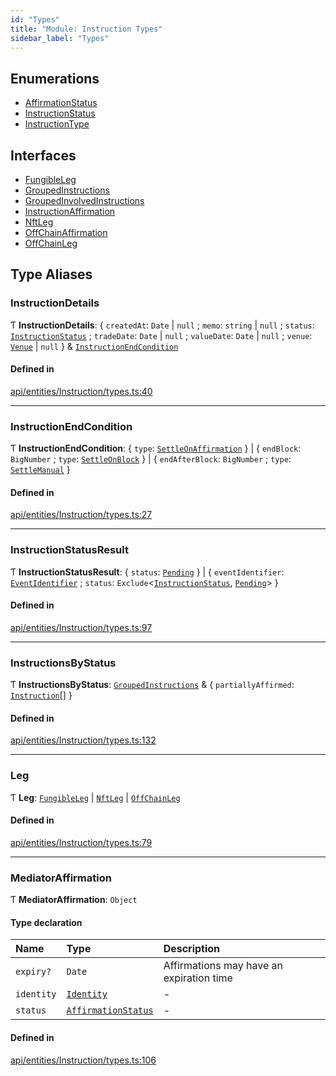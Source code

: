 ```yaml
---
id: "Types"
title: "Module: Instruction Types"
sidebar_label: "Types"
---
```


## Enumerations

- [AffirmationStatus](../../../../../enums/API/Entities/Instruction/Types/AffirmationStatus/AffirmationStatus.md)
- [InstructionStatus](../../../../../enums/API/Entities/Instruction/Types/InstructionStatus/InstructionStatus.md)
- [InstructionType](../../../../../enums/API/Entities/Instruction/Types/InstructionType/InstructionType.md)

## Interfaces

- [FungibleLeg](../../../../../interfaces/API/Entities/Instruction/Types/FungibleLeg/FungibleLeg.md)
- [GroupedInstructions](../../../../../interfaces/API/Entities/Instruction/Types/GroupedInstructions/GroupedInstructions.md)
- [GroupedInvolvedInstructions](../../../../../interfaces/API/Entities/Instruction/Types/GroupedInvolvedInstructions/GroupedInvolvedInstructions.md)
- [InstructionAffirmation](../../../../../interfaces/API/Entities/Instruction/Types/InstructionAffirmation/InstructionAffirmation.md)
- [NftLeg](../../../../../interfaces/API/Entities/Instruction/Types/NftLeg/NftLeg.md)
- [OffChainAffirmation](../../../../../interfaces/API/Entities/Instruction/Types/OffChainAffirmation/OffChainAffirmation.md)
- [OffChainLeg](../../../../../interfaces/API/Entities/Instruction/Types/OffChainLeg/OffChainLeg.md)

## Type Aliases

### InstructionDetails

Ƭ **InstructionDetails**: \{ `createdAt`: `Date` \| ``null`` ; `memo`: `string` \| ``null`` ; `status`: [`InstructionStatus`](../../../../../enums/API/Entities/Instruction/Types/InstructionStatus/InstructionStatus.md) ; `tradeDate`: `Date` \| ``null`` ; `valueDate`: `Date` \| ``null`` ; `venue`: [`Venue`](../../../../../classes/API/Entities/Venue/Venue.md) \| ``null``  } & [`InstructionEndCondition`](Types.md#instructionendcondition)

#### Defined in

[api/entities/Instruction/types.ts:40](https://github.com/PolymeshAssociation/polymesh-sdk/blob/c53723bab/src/api/entities/Instruction/types.ts#L40)

___

### InstructionEndCondition

Ƭ **InstructionEndCondition**: \{ `type`: [`SettleOnAffirmation`](../../../../../enums/API/Entities/Instruction/Types/InstructionType/InstructionType.md#settleonaffirmation)  } \| \{ `endBlock`: `BigNumber` ; `type`: [`SettleOnBlock`](../../../../../enums/API/Entities/Instruction/Types/InstructionType/InstructionType.md#settleonblock)  } \| \{ `endAfterBlock`: `BigNumber` ; `type`: [`SettleManual`](../../../../../enums/API/Entities/Instruction/Types/InstructionType/InstructionType.md#settlemanual)  }

#### Defined in

[api/entities/Instruction/types.ts:27](https://github.com/PolymeshAssociation/polymesh-sdk/blob/c53723bab/src/api/entities/Instruction/types.ts#L27)

___

### InstructionStatusResult

Ƭ **InstructionStatusResult**: \{ `status`: [`Pending`](../../../../../enums/API/Entities/Instruction/Types/InstructionStatus/InstructionStatus.md#pending)  } \| \{ `eventIdentifier`: [`EventIdentifier`](../../../../../interfaces/API/Client/Types/EventIdentifier/EventIdentifier.md) ; `status`: `Exclude`\<[`InstructionStatus`](../../../../../enums/API/Entities/Instruction/Types/InstructionStatus/InstructionStatus.md), [`Pending`](../../../../../enums/API/Entities/Instruction/Types/InstructionStatus/InstructionStatus.md#pending)\>  }

#### Defined in

[api/entities/Instruction/types.ts:97](https://github.com/PolymeshAssociation/polymesh-sdk/blob/c53723bab/src/api/entities/Instruction/types.ts#L97)

___

### InstructionsByStatus

Ƭ **InstructionsByStatus**: [`GroupedInstructions`](../../../../../interfaces/API/Entities/Instruction/Types/GroupedInstructions/GroupedInstructions.md) & \{ `partiallyAffirmed`: [`Instruction`](../../../../../classes/API/Entities/Instruction/Instruction.md)[]  }

#### Defined in

[api/entities/Instruction/types.ts:132](https://github.com/PolymeshAssociation/polymesh-sdk/blob/c53723bab/src/api/entities/Instruction/types.ts#L132)

___

### Leg

Ƭ **Leg**: [`FungibleLeg`](../../../../../interfaces/API/Entities/Instruction/Types/FungibleLeg/FungibleLeg.md) \| [`NftLeg`](../../../../../interfaces/API/Entities/Instruction/Types/NftLeg/NftLeg.md) \| [`OffChainLeg`](../../../../../interfaces/API/Entities/Instruction/Types/OffChainLeg/OffChainLeg.md)

#### Defined in

[api/entities/Instruction/types.ts:79](https://github.com/PolymeshAssociation/polymesh-sdk/blob/c53723bab/src/api/entities/Instruction/types.ts#L79)

___

### MediatorAffirmation

Ƭ **MediatorAffirmation**: `Object`

#### Type declaration

| Name | Type | Description |
| :------ | :------ | :------ |
| `expiry?` | `Date` | Affirmations may have an expiration time |
| `identity` | [`Identity`](../../../../../classes/API/Entities/Identity/Identity.md) | - |
| `status` | [`AffirmationStatus`](../../../../../enums/API/Entities/Instruction/Types/AffirmationStatus/AffirmationStatus.md) | - |

#### Defined in

[api/entities/Instruction/types.ts:106](https://github.com/PolymeshAssociation/polymesh-sdk/blob/c53723bab/src/api/entities/Instruction/types.ts#L106)
